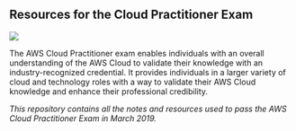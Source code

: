 ## Resources for the Cloud Practitioner Exam

<img src="https://github.com/carissaallen/aws/blob/master/certification/AWS_Certified_Logo_588x300_Color.png" height=.4>

The AWS Cloud Practitioner exam enables individuals with an overall understanding of the AWS Cloud to validate their 
knowledge with an industry-recognized credential. It provides individuals in a larger variety of cloud and technology 
roles with a way to validate their AWS Cloud knowledge and enhance their professional credibility.

_This repository contains all the notes and resources used to pass the AWS Cloud Practitioner Exam in March 2019._

